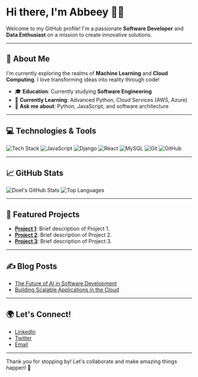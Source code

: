 # Hi there, I'm Abbeey 👋✨

Welcome to my GitHub profile! I'm a passionate **Software Developer** and **Data Enthusiast** on a mission to create innovative solutions. 

---

## 🚀 About Me
I'm currently exploring the realms of **Machine Learning** and **Cloud Computing**. I love transforming ideas into reality through code!

- 🎓 **Education**: Currently studying **Software Engineering**
- 🌱 **Currently Learning**: Advanced Python, Cloud Services (AWS, Azure)
- 💬 **Ask me about**: Python, JavaScript, and software architecture

---

## 💻 Technologies & Tools
![Tech Stack](https://img.shields.io/badge/Python-3776AB?style=flat&logo=python&logoColor=white) 
![JavaScript](https://img.shields.io/badge/JavaScript-F7DF1E?style=flat&logo=javascript&logoColor=black)
![Django](https://img.shields.io/badge/Django-092E20?style=flat&logo=django&logoColor=white)
![React](https://img.shields.io/badge/React-61DAFB?style=flat&logo=react&logoColor=black)
![MySQL](https://img.shields.io/badge/MySQL-4479A1?style=flat&logo=mysql&logoColor=white)
![Git](https://img.shields.io/badge/Git-F05032?style=flat&logo=git&logoColor=white)
![GitHub](https://img.shields.io/badge/GitHub-181717?style=flat&logo=github&logoColor=white)

---

## 📈 GitHub Stats
![Doel's GitHub Stats](https://github-readme-stats.vercel.app/api?username=doelsumbing87&show_icons=true&theme=radical)
![Top Languages](https://github-readme-stats.vercel.app/api/top-langs/?username=doelsumbing87&layout=compact&theme=radical)

---

## 🌟 Featured Projects
- **[Project 1](https://github.com/doelsumbing87/project1)**: Brief description of Project 1. 
- **[Project 2](https://github.com/doelsumbing87/project2)**: Brief description of Project 2. 
- **[Project 3](https://github.com/doelsumbing87/project3)**: Brief description of Project 3. 

---

## ✍️ Blog Posts
- [The Future of AI in Software Development](https://example.com/blog-post-1)
- [Building Scalable Applications in the Cloud](https://example.com/blog-post-2)

---

## 🌍 Let's Connect!
- [LinkedIn](https://www.linkedin.com/in/your-linkedin-profile)
- [Twitter](https://twitter.com/your-twitter-profile)
- [Email](mailto:your-email@example.com)

---

Thank you for stopping by! Let's collaborate and make amazing things happen! 🚀
